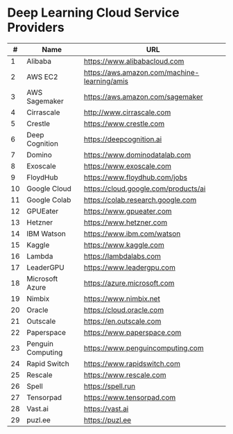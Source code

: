 # Deep Learning Cloud Service Providers

| #  | Name | URL |
| ------------- | ------------- | ------------- |
1	|	Alibaba	|	https://www.alibabacloud.com
2	|	AWS EC2	|	https://aws.amazon.com/machine-learning/amis
3	|	AWS Sagemaker	|	https://aws.amazon.com/sagemaker
4	|	Cirrascale	|	http://www.cirrascale.com
5	|	Crestle	|	https://www.crestle.com
6	|	Deep Cognition 	|	https://deepcognition.ai
7	|	Domino	|	https://www.dominodatalab.com
8	|	Exoscale	|	https://www.exoscale.com
9	|	FloydHub	|	https://www.floydhub.com/jobs
10	|	Google Cloud	|	https://cloud.google.com/products/ai
11	|	Google Colab	|	https://colab.research.google.com
12	|	GPUEater	|	https://www.gpueater.com
13	|	Hetzner 	|	https://www.hetzner.com
14	|	IBM Watson	|	https://www.ibm.com/watson
15	|	Kaggle	|	https://www.kaggle.com
16	|	Lambda	|	https://lambdalabs.com
17	|	LeaderGPU	|	https://www.leadergpu.com
18	|	Microsoft Azure	|	https://azure.microsoft.com
19	|	Nimbix	|	https://www.nimbix.net
20	|	Oracle	|	https://cloud.oracle.com
21	|	Outscale	|	https://en.outscale.com
22	|	Paperspace	|	https://www.paperspace.com
23	|	Penguin Computing	|	https://www.penguincomputing.com
24	|	Rapid Switch	|	https://www.rapidswitch.com
25	|	Rescale	|	https://www.rescale.com
26  |	Spell	|	https://spell.run
27	|	Tensorpad	|	https://www.tensorpad.com
28	|	Vast.ai	|	https://vast.ai
29	|	puzl.ee |	https://puzl.ee
